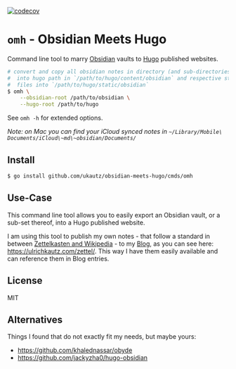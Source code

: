 [![codecov](https://codecov.io/gh/ukautz/obsidian-meets-hugo/branch/main/graph/badge.svg?token=89QLLNR10S)](https://codecov.io/gh/ukautz/obsidian-meets-hugo)

# `omh` - Obsidian Meets Hugo

Command line tool to marry [Obsidian](https://obsidian.md/) vaults to [Hugo](https://gohugo.io/) published websites.

```sh
# convert and copy all obsidian notes in directory (and sub-directories)
#  into hugo path in `/path/to/hugo/content/obsidian` and respective static
#  files into `/path/to/hugo/static/obsidian`
$ omh \
    --obsidian-root /path/to/obsidian \
    --hugo-root /path/to/hugo
```

See `omh -h` for extended options.

_Note: on Mac you can find your iCloud synced notes in `~/Library/Mobile\ Documents/iCloud\~md\~obsidian/Documents/`_

## Install

```sh
$ go install github.com/ukautz/obsidian-meets-hugo/cmds/omh
```

## Use-Case

This command line tool allows you to easily export an Obsidian vault, or a sub-set thereof, into a Hugo published website.

I am using this tool to publish my own notes - that follow a standard in between [Zettelkasten and Wikipedia](https://en.wikipedia.org/wiki/Zettelkasten) - to my [Blog](https://ulrichkautz.com), as you can see here: <https://ulrichkautz.com/zettel/>. This way I have them easily available and can reference them in Blog entries.

## License

MIT

## Alternatives

Things I found that do not exactly fit my needs, but maybe yours:

- <https://github.com/khalednassar/obyde>
- <https://github.com/jackyzha0/hugo-obsidian>
